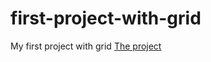 # first-project-with-grid
 My first project with grid
  <a href=" http://127.0.0.1:5501/index.html">The project</a>
